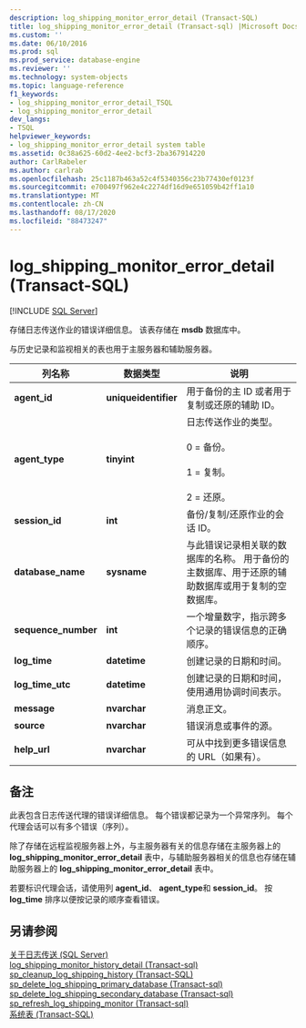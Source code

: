 ```yaml
---
description: log_shipping_monitor_error_detail (Transact-SQL)
title: log_shipping_monitor_error_detail (Transact-sql) |Microsoft Docs
ms.custom: ''
ms.date: 06/10/2016
ms.prod: sql
ms.prod_service: database-engine
ms.reviewer: ''
ms.technology: system-objects
ms.topic: language-reference
f1_keywords:
- log_shipping_monitor_error_detail_TSQL
- log_shipping_monitor_error_detail
dev_langs:
- TSQL
helpviewer_keywords:
- log_shipping_monitor_error_detail system table
ms.assetid: 0c38a625-60d2-4ee2-bcf3-2ba367914220
author: CarlRabeler
ms.author: carlrab
ms.openlocfilehash: 25c1187b463a52c4f5340356c23b77430ef0123f
ms.sourcegitcommit: e700497f962e4c2274df16d9e651059b42ff1a10
ms.translationtype: MT
ms.contentlocale: zh-CN
ms.lasthandoff: 08/17/2020
ms.locfileid: "88473247"
---
```

# <a name="log_shipping_monitor_error_detail-transact-sql"></a>log_shipping_monitor_error_detail (Transact-SQL)
[!INCLUDE [SQL Server](../../includes/applies-to-version/sqlserver.md)]

  存储日志传送作业的错误详细信息。 该表存储在 **msdb** 数据库中。  
  
 与历史记录和监视相关的表也用于主服务器和辅助服务器。  
  
|列名称|数据类型|说明|  
|-----------------|---------------|-----------------|  
|**agent_id**|**uniqueidentifier**|用于备份的主 ID 或者用于复制或还原的辅助 ID。|  
|**agent_type**|**tinyint**|日志传送作业的类型。<br /><br /> 0 = 备份。<br /><br /> 1 = 复制。<br /><br /> 2 = 还原。|  
|**session_id**|**int**|备份/复制/还原作业的会话 ID。|  
|**database_name**|**sysname**|与此错误记录相关联的数据库的名称。 用于备份的主数据库、用于还原的辅助数据库或用于复制的空数据库。|  
|**sequence_number**|**int**|一个增量数字，指示跨多个记录的错误信息的正确顺序。|  
|**log_time**|**datetime**|创建记录的日期和时间。|  
|**log_time_utc**|**datetime**|创建记录的日期和时间，使用通用协调时间表示。|  
|**message**|**nvarchar**|消息正文。|  
|**source**|**nvarchar**|错误消息或事件的源。|  
|**help_url**|**nvarchar**|可从中找到更多错误信息的 URL（如果有）。|  
  
## <a name="remarks"></a>备注  
 此表包含日志传送代理的错误详细信息。 每个错误都记录为一个异常序列。 每个代理会话可以有多个错误（序列）。  
  
 除了存储在远程监视服务器上外，与主服务器有关的信息存储在主服务器上的 **log_shipping_monitor_error_detail** 表中，与辅助服务器相关的信息也存储在辅助服务器上的 **log_shipping_monitor_error_detail** 表中。  
  
 若要标识代理会话，请使用列 **agent_id**、 **agent_type**和 **session_id**。 按 **log_time** 排序以便按记录的顺序查看错误。  
  
## <a name="see-also"></a>另请参阅  
 [关于日志传送 (SQL Server)](../../database-engine/log-shipping/about-log-shipping-sql-server.md)   
 [log_shipping_monitor_history_detail &#40;Transact-sql&#41;](../../relational-databases/system-tables/log-shipping-monitor-history-detail-transact-sql.md)   
 [sp_cleanup_log_shipping_history (Transact-SQL)](../../relational-databases/system-stored-procedures/sp-cleanup-log-shipping-history-transact-sql.md)   
 [sp_delete_log_shipping_primary_database &#40;Transact-sql&#41;](../../relational-databases/system-stored-procedures/sp-delete-log-shipping-primary-database-transact-sql.md)   
 [sp_delete_log_shipping_secondary_database &#40;Transact-sql&#41;](../../relational-databases/system-stored-procedures/sp-delete-log-shipping-secondary-database-transact-sql.md)   
 [sp_refresh_log_shipping_monitor &#40;Transact-sql&#41;](../../relational-databases/system-stored-procedures/sp-refresh-log-shipping-monitor-transact-sql.md)   
 [系统表 (Transact-SQL)](../../relational-databases/system-tables/system-tables-transact-sql.md)  
  
  
